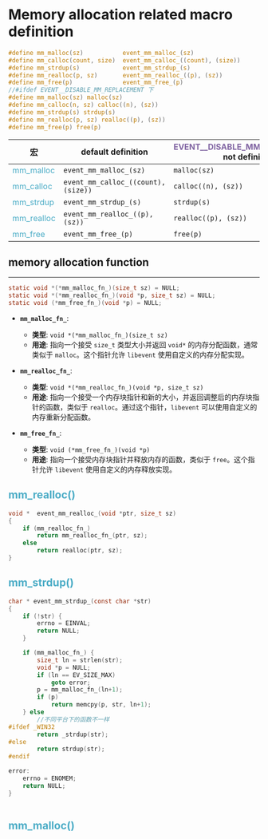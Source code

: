 # Memory allocation related macro definition
 
```c
#define mm_malloc(sz) 			event_mm_malloc_(sz)
#define mm_calloc(count, size) 	event_mm_calloc_((count), (size))
#define mm_strdup(s) 			event_mm_strdup_(s)
#define mm_realloc(p, sz) 		event_mm_realloc_((p), (sz))
#define mm_free(p) 				event_mm_free_(p)
//#ifdef EVENT__DISABLE_MM_REPLACEMENT 下
#define mm_malloc(sz) malloc(sz)
#define mm_calloc(n, sz) calloc((n), (sz))
#define mm_strdup(s) strdup(s)
#define mm_realloc(p, sz) realloc((p), (sz))
#define mm_free(p) free(p)
```


| 宏                                       | default definition                  | <font color="#8064a2">EVENT__DISABLE_MM_REPLACEMENT</font> not definition |
| --------------------------------------- | ----------------------------------- | ------------------------------------------------------------------------- |
| <font color="#4bacc6">mm_malloc</font>  | `event_mm_malloc_(sz)`              | `malloc(sz)`                                                              |
| <font color="#4bacc6">mm_calloc</font>  | `event_mm_calloc_((count), (size))` | `calloc((n), (sz))`                                                       |
| <font color="#4bacc6">mm_strdup</font>  | `event_mm_strdup_(s)`               | `strdup(s)`                                                               |
| <font color="#4bacc6">mm_realloc</font> | `event_mm_realloc_((p),(sz))`       | `realloc((p), (sz))`                                                      |
| <font color="#4bacc6">mm_free</font>    | `event_mm_free_(p)`                 | `free(p)`                                                                 |
## memory allocation function
---
```c
static void *(*mm_malloc_fn_)(size_t sz) = NULL;
static void *(*mm_realloc_fn_)(void *p, size_t sz) = NULL;
static void (*mm_free_fn_)(void *p) = NULL;
```

- **`mm_malloc_fn_`**:
    
    - **类型**: `void *(*mm_malloc_fn_)(size_t sz)`
    - **用途**: 指向一个接受 `size_t` 类型大小并返回 `void*` 的内存分配函数，通常类似于 `malloc`。这个指针允许 `libevent` 使用自定义的内存分配实现。
- **`mm_realloc_fn_`**:
    
    - **类型**: `void *(*mm_realloc_fn_)(void *p, size_t sz)`
    - **用途**: 指向一个接受一个内存块指针和新的大小，并返回调整后的内存块指针的函数，类似于 `realloc`。通过这个指针，`libevent` 可以使用自定义的内存重新分配函数。
- **`mm_free_fn_`**:
    
    - **类型**: `void (*mm_free_fn_)(void *p)`
    - **用途**: 指向一个接受内存块指针并释放内存的函数，类似于 `free`。这个指针允许 `libevent` 使用自定义的内存释放实现。
## <font color="#4bacc6">mm_realloc()</font>

```c
void *  event_mm_realloc_(void *ptr, size_t sz)  
{  
    if (mm_realloc_fn_)  
        return mm_realloc_fn_(ptr, sz);  
    else  
        return realloc(ptr, sz);  
}
```

## <font color="#4bacc6">mm_strdup()</font>
```c
char * event_mm_strdup_(const char *str)
{
	if (!str) {
		errno = EINVAL;
		return NULL;
	}

	if (mm_malloc_fn_) {
		size_t ln = strlen(str);
		void *p = NULL;
		if (ln == EV_SIZE_MAX)
			goto error;
		p = mm_malloc_fn_(ln+1);
		if (p)
			return memcpy(p, str, ln+1);
	} else
        //不同平台下的函数不一样
#ifdef _WIN32
		return _strdup(str);
#else
		return strdup(str);
#endif

error:
	errno = ENOMEM;
	return NULL;
}
 
```

## <font color="#4bacc6">mm_malloc()</font>

